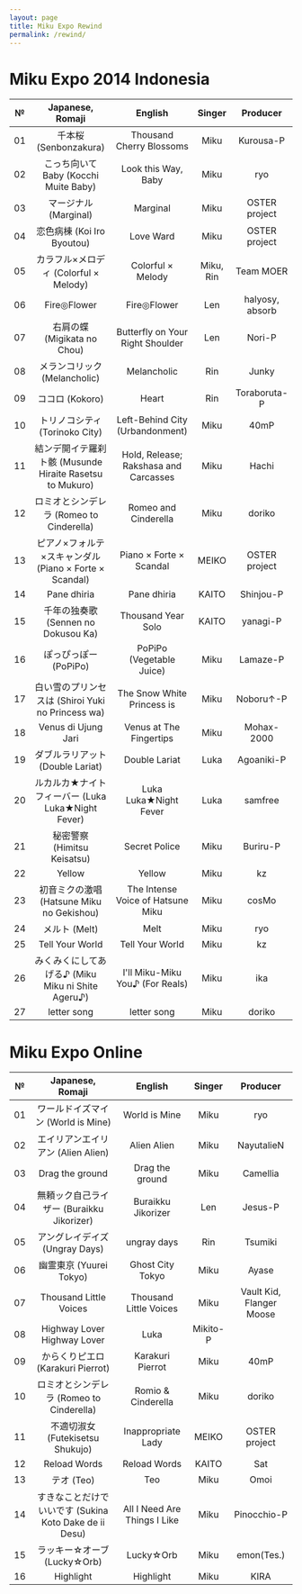 ```yaml
---
layout: page
title: Miku Expo Rewind
permalink: /rewind/
---
```


# Miku Expo 2014 Indonesia

|№ 	|Japanese, Romaji 	|English 	|Singer 	|Producer|
| :---: | :---: | :---: | :---: | :---: |
|01|千本桜 (Senbonzakura)|Thousand Cherry Blossoms|Miku|Kurousa-P|
|02|こっち向いて Baby (Kocchi Muite Baby)|Look this Way, Baby|Miku|ryo|
|03|マージナル (Marginal)|Marginal|Miku|OSTER project|
|04|恋色病棟 (Koi Iro Byoutou)|Love Ward|Miku|OSTER project|
|05|カラフル×メロディ (Colorful × Melody)|Colorful × Melody|Miku, Rin|Team MOER|
|06|Fire◎Flower|Fire◎Flower|Len|halyosy, absorb|
|07|右肩の蝶 (Migikata no Chou)|Butterfly on Your Right Shoulder|Len|Nori-P|
|08|メランコリック (Melancholic)|Melancholic|Rin|Junky|
|09|ココロ (Kokoro)|Heart|Rin|Toraboruta-P|
|10|トリノコシティ (Torinoko City)|Left-Behind City (Urbandonment)|Miku|40mP|
|11|結ンデ開イテ羅刹ト骸 (Musunde Hiraite Rasetsu to Mukuro)|Hold, Release; Rakshasa and Carcasses|Miku|Hachi|
|12|ロミオとシンデレラ (Romeo to Cinderella)|Romeo and Cinderella|Miku|doriko|
|13|ピアノ×フォルテ×スキャンダル (Piano × Forte × Scandal)|Piano × Forte × Scandal|MEIKO|OSTER project|
|14|Pane dhiria|Pane dhiria|KAITO|Shinjou-P|
|15|千年の独奏歌 (Sennen no Dokusou Ka)|Thousand Year Solo|KAITO|yanagi-P|
|16|ぽっぴっぽー (PoPiPo)|PoPiPo (Vegetable Juice)|Miku|Lamaze-P|
|17|白い雪のプリンセスは (Shiroi Yuki no Princess wa)|The Snow White Princess is|Miku|Noboru↑-P|
|18|Venus di Ujung Jari|Venus at The Fingertips|Miku|Mohax-2000|
|19|ダブルラリアット (Double Lariat)|Double Lariat|Luka|Agoaniki-P|
|20|ルカルカ★ナイトフィーバー (Luka Luka★Night Fever)|Luka Luka★Night Fever|Luka|samfree|
|21|秘密警察 (Himitsu Keisatsu)|Secret Police|Miku|Buriru-P|
|22|Yellow|Yellow|Miku|kz|
|23|初音ミクの激唱 (Hatsune Miku no Gekishou)|The Intense Voice of Hatsune Miku|Miku|cosMo|
|24|メルト (Melt)|Melt|Miku|ryo|
|25|Tell Your World|Tell Your World|Miku|kz|
|26|みくみくにしてあげる♪ (Miku Miku ni Shite Ageru♪)|I'll Miku-Miku You♪ (For Reals)|Miku|ika|
|27|letter song|letter song|Miku|doriko|

# Miku Expo Online

|№ 	|Japanese, Romaji 	|English 	|Singer 	|Producer|
| :---: | :---: | :---: | :---: | :---: |
|01 	|ワールドイズマイン (World is Mine) 	|World is Mine 	|Miku 	|ryo|
|02 	|エイリアンエイリアン (Alien Alien) 	|Alien Alien 	|Miku 	|NayutalieN|
|03 	|Drag the ground 	|Drag the ground 	|Miku 	|Camellia|
|04 	|無頼ック自己ライザー (Buraikku Jikorizer) 	|Buraikku Jikorizer 	|Len 	|Jesus-P|
|05 	|アングレイデイズ (Ungray Days) 	|ungray days 	|Rin 	|Tsumiki|
|06 	|幽霊東京 (Yuurei Tokyo) 	|Ghost City Tokyo 	|Miku 	|Ayase|
|07 	|Thousand Little Voices 	|Thousand Little Voices 	|Miku 	|Vault Kid, Flanger Moose|
|08 	|Highway Lover 	Highway Lover 	|Luka 	|Mikito-P|
|09 	|からくりピエロ (Karakuri Pierrot) 	|Karakuri Pierrot 	|Miku 	|40mP|
|10 	|ロミオとシンデレラ (Romeo to Cinderella) 	|Romio & Cinderella 	|Miku 	|doriko|
|11 	|不適切淑女 (Futekisetsu Shukujo) 	|Inappropriate Lady 	|MEIKO 	|OSTER project|
|12 	|Reload Words 	|Reload Words 	|KAITO 	|Sat|
|13 	|テオ (Teo) 	|Teo 	|Miku 	|Omoi|
|14 	|すきなことだけでいいです (Sukina Koto Dake de ii Desu) 	|All I Need Are Things I Like 	|Miku 	|Pinocchio-P|
|15 	|ラッキー☆オーブ (Lucky☆Orb) 	|Lucky☆Orb 	|Miku 	|emon(Tes.)|
|16 	|Highlight 	|Highlight 	|Miku 	|KIRA|
